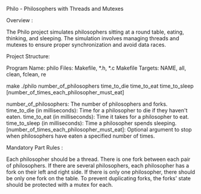 Philo - Philosophers with Threads and Mutexes

Overview :

The Philo project simulates philosophers sitting at a round table, eating, thinking, and sleeping. 
The simulation involves managing threads and mutexes to ensure proper synchronization and avoid data races.

Project Structure: 

  Program Name: philo
  Files: Makefile, *.h, *.c
  Makefile Targets: NAME, all, clean, fclean, re

make
./philo number_of_philosophers time_to_die time_to_eat time_to_sleep [number_of_times_each_philosopher_must_eat]

number_of_philosophers: The number of philosophers and forks.
time_to_die (in milliseconds): Time for a philosopher to die if they haven't eaten.
time_to_eat (in milliseconds): Time it takes for a philosopher to eat.
time_to_sleep (in milliseconds): Time a philosopher spends sleeping.
[number_of_times_each_philosopher_must_eat]: Optional argument to stop when philosophers have eaten a specified number of times.

Mandatory Part Rules :

  Each philosopher should be a thread.
  There is one fork between each pair of philosophers.
  If there are several philosophers, each philosopher has a fork on their left and right side.
  If there is only one philosopher, there should be only one fork on the table.
  To prevent duplicating forks, the forks' state should be protected with a mutex for each.
